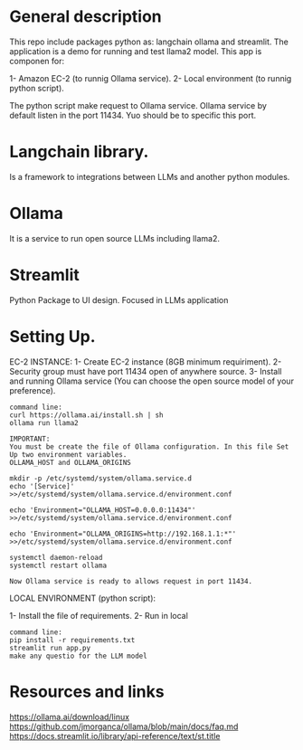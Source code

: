 # General description

This repo include packages python as: langchain ollama and streamlit. The application is a demo for running and test llama2 model. This app is componen for:

1- Amazon EC-2 (to runnig Ollama service).
2- Local environment (to runnig python script).

The python script make request to Ollama service. Ollama service by default listen in the port 11434. Yuo should be to specific this port.

# Langchain library.

Is a framework to integrations between LLMs and another python modules.

# Ollama

It is a service to run open source LLMs including llama2.

# Streamlit

Python Package to UI design. Focused in LLMs application

# Setting Up.

EC-2 INSTANCE:
1- Create EC-2 instance (8GB minimum requiriment).
2- Security group must have port 11434 open of anywhere source.
3- Install and running Ollama service (You can choose the open source model of your preference).

    command line:
    curl https://ollama.ai/install.sh | sh
    ollama run llama2

    IMPORTANT:
    You must be create the file of Ollama configuration. In this file Set Up two environment variables.
    OLLAMA_HOST and OLLAMA_ORIGINS

    mkdir -p /etc/systemd/system/ollama.service.d
    echo '[Service]' >>/etc/systemd/system/ollama.service.d/environment.conf

    echo 'Environment="OLLAMA_HOST=0.0.0.0:11434"' >>/etc/systemd/system/ollama.service.d/environment.conf

    echo 'Environment="OLLAMA_ORIGINS=http://192.168.1.1:*"' >>/etc/systemd/system/ollama.service.d/environment.conf

    systemctl daemon-reload
    systemctl restart ollama

    Now Ollama service is ready to allows request in port 11434.

LOCAL ENVIRONMENT (python script):

1- Install the file of requirements.
2- Run in local

    command line:
    pip install -r requirements.txt
    streamlit run app.py
    make any questio for the LLM model

# Resources and links

https://ollama.ai/download/linux
https://github.com/jmorganca/ollama/blob/main/docs/faq.md
https://docs.streamlit.io/library/api-reference/text/st.title
